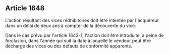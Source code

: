 Article 1648
----
L'action résultant des vices rédhibitoires doit être intentée par l'acquéreur
dans un délai de deux ans à compter de la découverte du vice.

Dans le cas prévu par l'article 1642-1, l'action doit être introduite, à peine
de forclusion, dans l'année qui suit la date à laquelle le vendeur peut être
déchargé des vices ou des défauts de conformité apparents.
